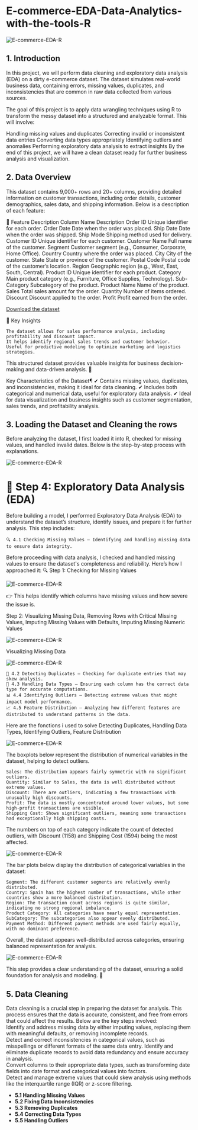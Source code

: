 # E-commerce-EDA-Data-Analytics-with-the-tools-R 



![E-commerce-EDA-R](e-commerce-store-intro.png)



## 1. Introduction 

In this project, we will perform data cleaning and exploratory data analysis (EDA) on a dirty e-commerce dataset. The dataset simulates real-world business data, containing errors, missing values, duplicates, and inconsistencies that are common in raw data collected from various sources.

The goal of this project is to apply data wrangling techniques using R to transform the messy dataset into a structured and analyzable format. This will involve:

Handling missing values and duplicates Correcting invalid or inconsistent data entries Converting data types appropriately Identifying outliers and anomalies Performing exploratory data analysis to extract insights By the end of this project, we will have a clean dataset ready for further business analysis and visualization. 


## 2. Data Overview 

This dataset contains 9,000+ rows and 20+ columns, providing detailed information on customer transactions, including order details, customer demographics, sales data, and shipping information. Below is a description of each feature:

📂 Feature Description
Column Name	Description
Order ID	Unique identifier for each order.
Order Date	Date when the order was placed.
Ship Date	Date when the order was shipped.
Ship Mode	Shipping method used for delivery.
Customer ID	Unique identifier for each customer.
Customer Name	Full name of the customer.
Segment	Customer segment (e.g., Consumer, Corporate, Home Office).
Country	Country where the order was placed.
City	City of the customer.
State	State or province of the customer.
Postal Code	Postal code of the customer’s location.
Region	Geographic region (e.g., West, East, South, Central).
Product ID	Unique identifier for each product.
Category	Main product category (e.g., Furniture, Office Supplies, Technology).
Sub-Category	Subcategory of the product.
Product Name	Name of the product.
Sales	Total sales amount for the order.
Quantity	Number of items ordered.
Discount	Discount applied to the order.
Profit	Profit earned from the order.




[Download the dataset](https://github.com/gerardnynkeu/Portfolio-Data-Analytics/blob/main/E-commerce-EDA-R/dirty_ecommerce_data..csv) 





📌 Key Insights

    The dataset allows for sales performance analysis, including profitability and discount impact.
    It helps identify regional sales trends and customer behavior.
    Useful for predictive modeling to optimize marketing and logistics strategies.

This structured dataset provides valuable insights for business decision-making and data-driven analysis. 🚀 

Key Characteristics of the Dataset¶
✔ Contains missing values, duplicates, and inconsistencies, making it ideal for data cleaning.
✔ Includes both categorical and numerical data, useful for exploratory data analysis.
✔ Ideal for data visualization and business insights such as customer segmentation, sales trends, and profitability analysis. 


## 3. Loading the Dataset and Cleaning the rows

Before analyzing the dataset, I first loaded it into R, checked for missing values, and handled invalid dates. Below is the step-by-step process with explanations. 



![E-commerce-EDA-R](R-Code-Loading-and-Cleaning-the-Dataset.png) 



# 📌 Step 4: Exploratory Data Analysis (EDA)

Before building a model, I performed Exploratory Data Analysis (EDA) to understand the dataset’s structure, identify issues, and prepare it for further analysis. This step includes:

    🔍 4.1 Checking Missing Values – Identifying and handling missing data to ensure data integrity. 
Before proceeding with data analysis, I checked and handled missing values to ensure the dataset's completeness and reliability. Here’s how I approached it:
🔍 Step 1: Checking for Missing Values

![E-commerce-EDA-R](Missing-values-check.png) 


👉 This helps identify which columns have missing values and how severe the issue is. 

Step 2: Visualizing Missing Data, Removing Rows with Critical Missing Values, Imputing Missing Values with Defaults, Imputing Missing Numeric Values 



![E-commerce-EDA-R](Missing-values-check2.png) 



Visualizing Missing Data 


![E-commerce-EDA-R](Missing-values-visualization.png) 






    📑 4.2 Detecting Duplicates – Checking for duplicate entries that may skew analysis.
    🔢 4.3 Handling Data Types – Ensuring each column has the correct data type for accurate computations.
    📊 4.4 Identifying Outliers – Detecting extreme values that might impact model performance.
    📈 4.5 Feature Distribution – Analyzing how different features are distributed to understand patterns in the data. 

Here are the fonctions i used to solve Detecting Duplicates, Handling Data Types, Identifying Outliers, Feature Distribution 




![E-commerce-EDA-R](fonctions-used-4.png)  








The boxplots below represent the distribution of numerical variables in the dataset, helping to detect outliers.

    Sales: The distribution appears fairly symmetric with no significant outliers.
    Quantity: Similar to Sales, the data is well distributed without extreme values.
    Discount: There are outliers, indicating a few transactions with unusually high discounts.
    Profit: The data is mostly concentrated around lower values, but some high-profit transactions are visible.
    Shipping Cost: Shows significant outliers, meaning some transactions had exceptionally high shipping costs. 
The numbers on top of each category indicate the count of detected outliers, with Discount (1158) and Shipping Cost (1594) being the most affected.

![E-commerce-EDA-R](outliers-count.png)  





The bar plots below display the distribution of categorical variables in the dataset:

    Segment: The different customer segments are relatively evenly distributed.
    Country: Spain has the highest number of transactions, while other countries show a more balanced distribution.
    Region: The transaction count across regions is quite similar, indicating no strong regional imbalance.
    Product Category: All categories have nearly equal representation.
    SubCategory: The subcategories also appear evenly distributed.
    Payment Method: Different payment methods are used fairly equally, with no dominant preference.

Overall, the dataset appears well-distributed across categories, ensuring balanced representation for analysis.



![E-commerce-EDA-R](Barplot-distribution.png)  





This step provides a clear understanding of the dataset, ensuring a solid foundation for analysis and modeling. 🚀






## 5. Data Cleaning  

Data cleaning is a crucial step in preparing the dataset for analysis. This process ensures that the data is accurate, consistent, and free from errors that could affect the results. Below are the key steps involved:  
Identify and address missing data by either imputing values, replacing them with meaningful defaults, or removing incomplete records.  
Detect and correct inconsistencies in categorical values, such as misspellings or different formats of the same data entry. 
Identify and eliminate duplicate records to avoid data redundancy and ensure accuracy in analysis.  
Convert columns to their appropriate data types, such as transforming date fields into date format and categorical values into factors.  
Detect and manage extreme values that could skew analysis using methods like the interquartile range (IQR) or z-score filtering.  


- **5.1 Handling Missing Values**  
- **5.2 Fixing Data Inconsistencies**  
- **5.3 Removing Duplicates**  
- **5.4 Correcting Data Types**  
- **5.5 Handling Outliers**  

